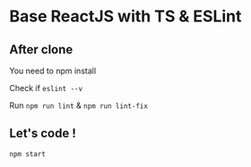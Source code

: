 # Base ReactJS with TS & ESLint

## After clone

You need to npm install

Check if `eslint --v`

Run `npm run lint` & `npm run lint-fix`



## Let's code !

`npm start`